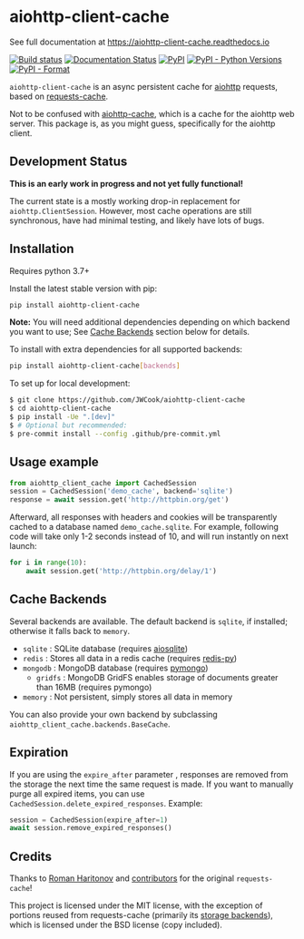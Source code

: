 # aiohttp-client-cache
See full documentation at https://aiohttp-client-cache.readthedocs.io

[![Build status](https://github.com/JWCook/aiohttp-client-cache/workflows/Build/badge.svg)](https://github.com/JWCook/aiohttp-client-cache/actions)
[![Documentation Status](https://img.shields.io/readthedocs/aiohttp-client-cache/stable?label=docs)](https://aiohttp-client-cache.readthedocs.io/en/latest/)
[![PyPI](https://img.shields.io/pypi/v/aiohttp-client-cache?color=blue)](https://pypi.org/project/aiohttp-client-cache)
[![PyPI - Python Versions](https://img.shields.io/pypi/pyversions/aiohttp-client-cache)](https://pypi.org/project/aiohttp-client-cache)
[![PyPI - Format](https://img.shields.io/pypi/format/aiohttp-client-cache?color=blue)](https://pypi.org/project/aiohttp-client-cache)

<!--- [![Coverage Status](https://coveralls.io/repos/github/JWCook/aiohttp-client-cache/badge.svg?branch=master)](https://coveralls.io/github/JWCook/aiohttp-client-cache?branch=master) --->

`aiohttp-client-cache` is an async persistent cache for [aiohttp](https://docs.aiohttp.org)
requests, based on [requests-cache](https://github.com/reclosedev/requests-cache).

Not to be confused with [aiohttp-cache](https://github.com/cr0hn/aiohttp-cache), which is a cache
for the aiohttp web server. This package is, as you might guess, specifically for the aiohttp client.

## Development Status
**This is an early work in progress and not yet fully functional!**

The current state is a mostly working drop-in replacement for `aiohttp.ClientSession`.
However, most cache operations are still synchronous, have had minimal testing, and likely have lots of bugs.

## Installation
Requires python 3.7+

Install the latest stable version with pip:
```bash
pip install aiohttp-client-cache
```

**Note:** You will need additional dependencies depending on which backend you want to use; See
[Cache Backends](#cache-backends) section below for details.

To install with extra dependencies for all supported backends:
```bash
pip install aiohttp-client-cache[backends]
```

To set up for local development:

```bash
$ git clone https://github.com/JWCook/aiohttp-client-cache
$ cd aiohttp-client-cache
$ pip install -Ue ".[dev]"
$ # Optional but recommended:
$ pre-commit install --config .github/pre-commit.yml
```

## Usage example
```python
from aiohttp_client_cache import CachedSession
session = CachedSession('demo_cache', backend='sqlite')
response = await session.get('http://httpbin.org/get')
```

Afterward, all responses with headers and cookies will be transparently cached to
a database named `demo_cache.sqlite`. For example, following code will take only
1-2 seconds instead of 10, and will run instantly on next launch:

```python
for i in range(10):
    await session.get('http://httpbin.org/delay/1')
```

## Cache Backends
Several backends are available.
The default backend is `sqlite`, if installed; otherwise it falls back to `memory`.

* `sqlite` : SQLite database (requires [aiosqlite](https://github.com/omnilib/aiosqlite))
* `redis` : Stores all data in a redis cache (requires [redis-py](https://github.com/andymccurdy/redis-py))
* `mongodb` : MongoDB database (requires [pymongo](https://pymongo.readthedocs.io/en/stable/))
    * `gridfs` : MongoDB GridFS enables storage of documents greater than 16MB (requires pymongo)
* `memory` : Not persistent, simply stores all data in memory

You can also provide your own backend by subclassing `aiohttp_client_cache.backends.BaseCache`.

## Expiration
If you are using the `expire_after` parameter , responses are removed from the storage the next time
the same request is made. If you want to manually purge all expired items, you can use
`CachedSession.delete_expired_responses`. Example:

```python
session = CachedSession(expire_after=1)
await session.remove_expired_responses()
```

## Credits
Thanks to [Roman Haritonov](https://github.com/reclosedev) and
[contributors](https://github.com/reclosedev/requests-cache/blob/master/CONTRIBUTORS.rst)
for the original `requests-cache`!

This project is licensed under the MIT license, with the exception of portions reused from requests-cache
(primarily its [storage backends](https://github.com/reclosedev/requests-cache/tree/master/requests_cache/backends/storage)),
which is licensed under the BSD license (copy included).
